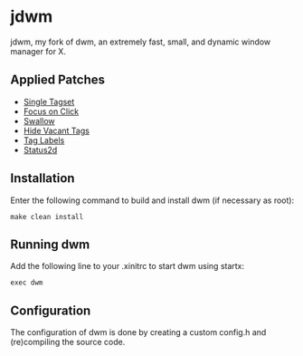 # jdwm
jdwm, my fork of dwm, an extremely fast, small, and dynamic window manager for X.

## Applied Patches
- [Single Tagset](https://dwm.suckless.org/patches/single_tagset/)
- [Focus on Click](https://dwm.suckless.org/patches/focusonclick/)
- [Swallow](https://dwm.suckless.org/patches/swallow/)
- [Hide Vacant Tags](https://dwm.suckless.org/patches/hide_vacant_tags/)
- [Tag Labels](https://dwm.suckless.org/patches/taglabels/)
- [Status2d](https://dwm.suckless.org/patches/status2d/)

## Installation
Enter the following command to build and install dwm (if necessary as root):

`make clean install`


## Running dwm
Add the following line to your .xinitrc to start dwm using startx:

`exec dwm`

## Configuration
The configuration of dwm is done by creating a custom config.h and (re)compiling the source code.
